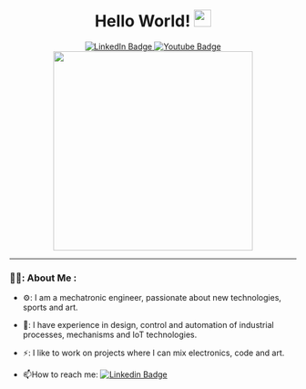 
<div id="header" align="center">
  <h1>
  Hello World!
  <img src="https://media.giphy.com/media/hvRJCLFzcasrR4ia7z/giphy.gif" width="30px"/>
  </h1>
  <div id="badges">
  <a href="https://www.linkedin.com/in/daegilro/">
    <img src="https://img.shields.io/badge/LinkedIn-blue?style=flat&logo=linkedin&logoColor=white" alt="LinkedIn Badge"/>
  </a>
  <a href="https://www.youtube.com/@daegilro">
    <img src="https://img.shields.io/badge/YouTube-red?style=flat&logo=youtube&logoColor=white" alt="Youtube Badge"/>
  </a>
</div>
  <img src="https://komarev.com/ghpvc/?username=daegilro&style=flat-square&color=blue" alt=""/>
</div>
<div align="center">
  <img src="https://media.giphy.com/media/v1.Y2lkPTc5MGI3NjExYzA3YTkxNmE1OGJmYzYxNDExMDYxMWI4YmQ1OTFhOGVkYzE5MjUyZCZjdD1n/qgQUggAC3Pfv687qPC/giphy.gif" width="350"/>
</div>

---

### 👨‍💻: About Me :
- ⚙️: I am a mechatronic engineer, passionate about new technologies, sports and art.

- 🤖: I have experience in design, control and automation of industrial processes, mechanisms and IoT technologies.

- ⚡: I like to work on projects where I can mix electronics, code and art.

- :mailbox:How to reach me: [![Linkedin Badge](https://img.shields.io/badge/LinkedIn-blue?style=flat&logo=Linkedin&logoColor=white)](https://www.linkedin.com/in/daegilro/)



